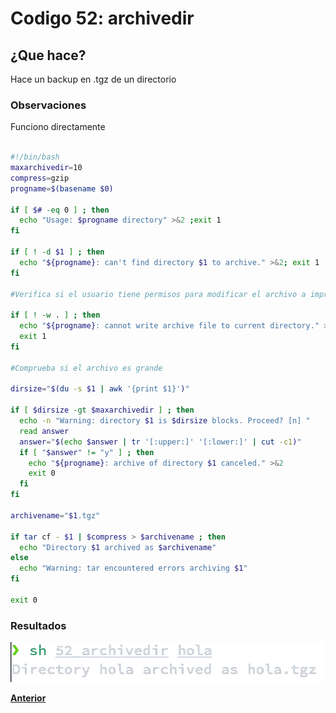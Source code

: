 # Codigo 52: archivedir

## ¿Que hace?
Hace un backup en .tgz de un directorio

### **Observaciones**
Funciono directamente

```bash

#!/bin/bash
maxarchivedir=10           
compress=gzip              
progname=$(basename $0)    

if [ $# -eq 0 ] ; then      
  echo "Usage: $progname directory" >&2 ;exit 1
fi

if [ ! -d $1 ] ; then
  echo "${progname}: can't find directory $1 to archive." >&2; exit 1
fi

#Verifica si el usuario tiene permisos para modificar el archivo a imprimir

if [ ! -w . ] ; then
  echo "${progname}: cannot write archive file to current directory." >&2
  exit 1
fi

#Comprueba si el archivo es grande

dirsize="$(du -s $1 | awk '{print $1}')"

if [ $dirsize -gt $maxarchivedir ] ; then
  echo -n "Warning: directory $1 is $dirsize blocks. Proceed? [n] " 
  read answer
  answer="$(echo $answer | tr '[:upper:]' '[:lower:]' | cut -c1)"
  if [ "$answer" != "y" ] ; then
    echo "${progname}: archive of directory $1 canceled." >&2
    exit 0
  fi
fi

archivename="$1.tgz"

if tar cf - $1 | $compress > $archivename ; then
  echo "Directory $1 archived as $archivename"
else
  echo "Warning: tar encountered errors archiving $1"
fi

exit 0
```
### **Resultados**

![](https://github.com/SPM-UPVictoria/test-git-itsHaydo/blob/main/capturas/capturas/52.png)

**[Anterior](https://github.com/SPM-UPVictoria/test-git-itsHaydo)**
